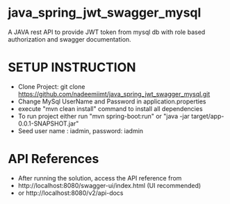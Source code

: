 # java_spring_jwt_swagger_mysql
A JAVA rest API to provide JWT token from mysql db with role based authorization and swagger documentation.

# SETUP INSTRUCTION
- Clone Project: git clone https://github.com/nadeemiimt/java_spring_jwt_swagger_mysql.git
- Change MySql UserName and Password in application.properties
- execute "mvn clean install" command to install all dependencies
- To run project either run "mvn spring-boot:run" or "java -jar target/app-0.0.1-SNAPSHOT.jar"
- Seed user name : iadmin, password: iadmin

# API References
- After running the solution, access the API reference from
- http://localhost:8080/swagger-ui/index.html (UI recommended) 
- or http://localhost:8080/v2/api-docs  

